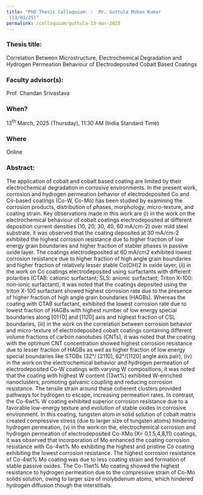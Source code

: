 ```yaml
---
title: "PhD Thesis Colloquium: :  Mr. Guttula Mohan Kumar        
 (13/03/25)"
permalink: /colloquium/guttula-13-mar-2025
---
```

### Thesis title:
Correlation Between Microstructure, Electrochemical Degradation and Hydrogen Permeation Behaviour of Electrodeposited Cobalt Based Coatings

### Faculty advisor(s):
Prof. Chandan Srivastava

### When?
13<sup>th</sup> March, 2025 (Thursday), 11:30 AM (India Standard Time)

### Where
Online

### Abstract:
The application of cobalt and cobalt based coating are limited by their electrochemical degradation in corrosive environments. In the present work, corrosion and hydrogen permeation behavior of electrodeposited Co and Co-based coatings (Co-W, Co-Mo) has been studied by examining the corrosion products, distribution of phases, morphology, micro-texture, and coating strain. Key observations made in this work are (ⅰ) in the work on the electrochemical behaviour of cobalt coatings electrodeposited at different deposition current densities (10, 20, 30, 40, 60 mA/cm-2) over mild steel substrate, it was observed that the coating deposited at 30 mA/cm-2 exhibited the highest corrosion resistance due to higher fraction of low energy grain boundaries and higher fraction of stabler phases in passive oxide layer. The coatings electrodeposited at 60 mA/cm2 exhibited lowest corrosion resistance due to higher fraction of high angle grain boundaries and higher fraction of relatively lesser stable Co(OH)2 in oxide layer, (ii) in the work on Co coatings electrodeposited using surfactants with different polarities (CTAB: cationic surfactant; SLS: anionic surfactant; Triton X-100: non-ionic surfactant), it was noted that the coatings deposited using the triton X-100 surfactant showed highest corrosion rate due to the presence of higher fraction of high angle grain boundaries (HAGBs). Whereas the coating with CTAB surfactant, exhibited the lowest corrosion rate due to lowest fraction of HAGBs with highest number of low energy special boundaries along [011̅0] and [112̅0] axis and highest fraction of CSL boundaries, (ⅲ) in the work on the correlation between corrosion behavior and micro-texture of electrodeposited cobalt coatings containing different volume fractions of carbon nanotubes (CNTs), it was noted that the coating with the optimum CNT concentration showed highest corrosion resistance due to lesser fraction of HAGBs as well as higher fraction of low energy special boundaries like STGBs (32°/ [2110], 62°/[1120] angle axis pair), (ⅳ) in the work on the electrochemical behavior and hydrogen permeation of electrodeposited Co-W coatings with varying W compositions, it was noted that the coating with highest W content (13wt%) exhibited W-enriched nanoclusters, promoting galvanic coupling and reducing corrosion resistance. The tensile strain around these coherent clusters provided pathways for hydrogen to escape, increasing permeation rates. In contrast, the Co-6wt% W coating exhibited superior corrosion resistance due to a favorable low-energy texture and evolution of stable oxides in corrosive environment. In this coating, tungsten atom in solid solution of cobalt matrix created compressive stress (due to larger size of tungsten atoms) hindering hydrogen permeation, (ⅴ) in the work on the, electrochemical corrosion and hydrogen permeation of electrodeposited Co-XMo (X= 0,1.5,4,8,11) coatings, it was observed that incorporation of Mo enhanced the coating corrosion resistance with Co-4wt% Mo exhibiting the highest and pristine Co coating exhibiting the lowest corrosion resistance. The highest corrosion resistance of Co-4wt% Mo coating was due to less coating strain and formation of stable passive oxides. The Co-11wt% Mo coating showed the highest resistance to hydrogen permeation due to the compressive strain of Co-Mo solids solution, owing to larger size of molybdenum atoms, which hindered hydrogen diffusion though the interstitials.